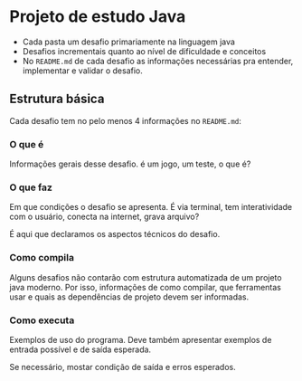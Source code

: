 # Projeto de estudo Java

- Cada pasta um desafio primariamente na linguagem java
- Desafios incrementais quanto ao nível de dificuldade e conceitos
- No `README.md` de cada desafio as informações necessárias pra entender,
  implementar e validar o desafio.

## Estrutura básica

Cada desafio tem no pelo menos 4 informações no `README.md`:

### O que é

Informações gerais desse desafio. é um jogo, um teste, o que é?

### O que faz

Em que condições o desafio se apresenta. É via terminal, tem interatividade com
o usuário, conecta na internet, grava arquivo? 

É aqui que declaramos os aspectos técnicos do desafio.

### Como compila

Alguns desafios não contarão com estrutura automatizada de um projeto java
moderno. Por isso, informações de como compilar, que ferramentas usar e quais as
dependências de projeto devem ser informadas.

### Como executa

Exemplos de uso do programa. Deve também apresentar exemplos de entrada possível
e de saída esperada.

Se necessário, mostar condição de saída e erros esperados.
